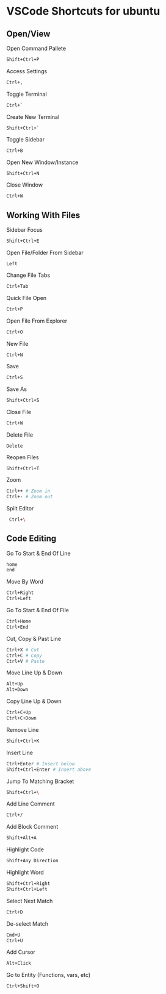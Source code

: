 
# VSCode Shortcuts for ubuntu

## Open/View

Open Command Pallete

```bash
Shift+Ctrl+P
```

Access Settings

```bash
Ctrl+,
```

Toggle Terminal

```bash
Ctrl+`
```

Create New Terminal
```
Shift+Ctrl+`
```

Toggle Sidebar

```bash
Ctrl+B
```

Open New Window/Instance

```bash
Shift+Ctrl+N
```

Close Window

```bash
Ctrl+W
```

## Working With Files

Sidebar Focus

```bash
Shift+Ctrl+E
```

Open File/Folder From Sidebar
```
Left
```

Change File Tabs

```bash
Ctrl+Tab 
```

Quick File Open

```bash
Ctrl+P
```

Open File From Explorer

```bash
Ctrl+O
```

New File

```bash
Ctrl+N
```

Save

```bash
Ctrl+S
```

Save As

```bash
Shift+Ctrl+S
```

Close File

```bash
Ctrl+W
```

Delete File
```
Delete
```

Reopen Files
```
Shift+Ctrl+T
```

Zoom

```bash
Ctrl++ # Zoom in
Ctrl+- # Zoom out
```

Spilt Editor

```bash
 Ctrl+\
```

## Code Editing

Go To Start & End Of Line

```bash
home
end
```

Move By Word

```bash
Ctrl+Right
Ctrl+Left
```

Go To Start & End Of File

```bash
Ctrl+Home
Ctrl+End
```

Cut, Copy & Past Line

```bash
Ctrl+X # Cut
Ctrl+C # Copy
Ctrl+V # Paste
```

Move Line Up & Down

```bash
Alt+Up
Alt+Down
```

Copy Line Up & Down

```bash   
Ctrl+C+Up
Ctrl+C+Down
```

Remove Line

```bash
Shift+Ctrl+K
```

Insert Line

```bash 
Ctrl+Enter # Insert below
Shift+Ctrl+Enter # Insert above
```

Jump To Matching Bracket

```bash
Shift+Ctrl+\
```

Add Line Comment

```bash
Ctrl+/
```

Add Block Comment

```bash
Shift+Alt+A
```

Highlight Code

```bash
Shift+Any Direction
```

Highlight Word
```bash
Shift+Ctrl+Right
Shift+Ctrl+Left
```

Select Next Match

```bash
Ctrl+D
```

De-select Match

```bash
Cmd+U
Ctrl+U
```

Add Cursor

```bash
Alt+Click
```

Go to Entity (Functions, vars, etc)

```bash
Ctrl+Shift+O
```

